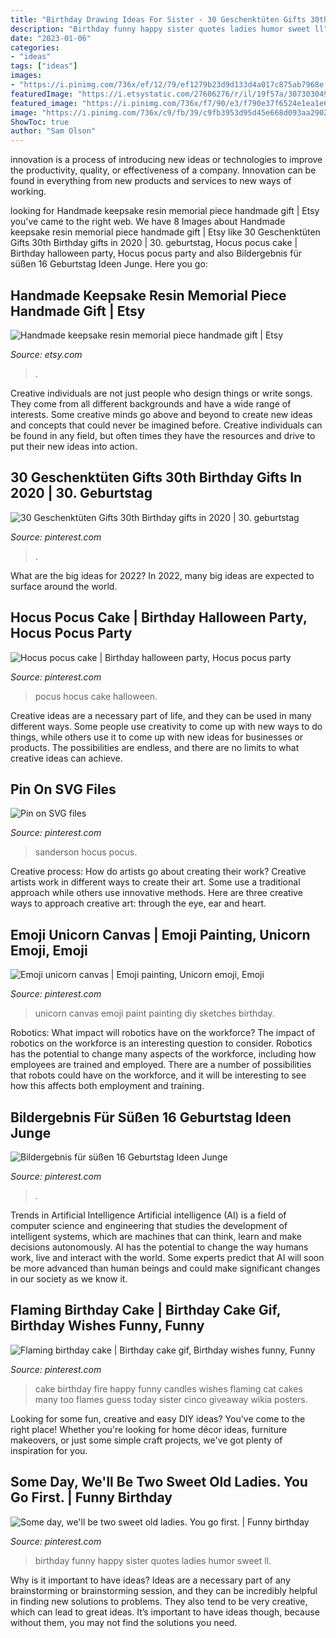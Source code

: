 ```yaml
---
title: "Birthday Drawing Ideas For Sister - 30 Geschenktüten Gifts 30th Birthday Gifts In 2020"
description: "Birthday funny happy sister quotes ladies humor sweet ll"
date: "2023-01-06"
categories:
- "ideas"
tags: ["ideas"]
images:
- "https://i.pinimg.com/736x/ef/12/79/ef1279b23d9d133d4a017c875ab7968e.jpg"
featuredImage: "https://i.etsystatic.com/27606276/r/il/19f57a/3073030491/il_fullxfull.3073030491_3nkf.jpg"
featured_image: "https://i.pinimg.com/736x/f7/90/e3/f790e37f6524e1ea1e66aa37fd18166c.jpg"
image: "https://i.pinimg.com/736x/c9/fb/39/c9fb3953d95d45e668d093aa29029a52.jpg"
ShowToc: true
author: "Sam Olson"
---
```



innovation is a process of introducing new ideas or technologies to improve the productivity, quality, or effectiveness of a company. Innovation can be found in everything from new products and services to new ways of working. 

	

		
looking for Handmade keepsake resin memorial piece handmade gift | Etsy you've came to the right web. We have 8 Images about Handmade keepsake resin memorial piece handmade gift | Etsy like 30 Geschenktüten Gifts 30th Birthday gifts in 2020 | 30. geburtstag, Hocus pocus cake | Birthday halloween party, Hocus pocus party and also Bildergebnis für süßen 16 Geburtstag Ideen Junge. Here you go:
		
    
## Handmade Keepsake Resin Memorial Piece Handmade Gift | Etsy

<img loading=lazy src="https://i.etsystatic.com/27606276/r/il/19f57a/3073030491/il_fullxfull.3073030491_3nkf.jpg" onerror="this.onerror=null;this.src='https://tse3.mm.bing.net/th?id=OIP.s86YAOtOsMCrWj9-uSeseAHaJ4&amp;pid=15.1';" alt="Handmade keepsake resin memorial piece handmade gift | Etsy">

_Source: etsy.com_

>. 

	

Creative individuals are not just people who design things or write songs. They come from all different backgrounds and have a wide range of interests. Some creative minds go above and beyond to create new ideas and concepts that could never be imagined before. Creative individuals can be found in any field, but often times they have the resources and drive to put their new ideas into action.

    
## 30 Geschenktüten Gifts 30th Birthday Gifts In 2020 | 30. Geburtstag

<img loading=lazy src="https://i.pinimg.com/736x/f7/90/e3/f790e37f6524e1ea1e66aa37fd18166c.jpg" onerror="this.onerror=null;this.src='https://tse3.mm.bing.net/th?id=OIP.GlOifrCPuOxciv5VlZUXyQHaJ3&amp;pid=15.1';" alt="30 Geschenktüten Gifts 30th Birthday gifts in 2020 | 30. geburtstag">

_Source: pinterest.com_

>. 

	

What are the big ideas for 2022?
In 2022, many big ideas are expected to surface around the world.

    
## Hocus Pocus Cake | Birthday Halloween Party, Hocus Pocus Party

<img loading=lazy src="https://i.pinimg.com/736x/6e/e4/9b/6ee49bed17a875cd3084e6f965ee071b.jpg" onerror="this.onerror=null;this.src='https://tse2.mm.bing.net/th?id=OIP.kPLTabycpAFp68btpOvXqQHaJ3&amp;pid=15.1';" alt="Hocus pocus cake | Birthday halloween party, Hocus pocus party">

_Source: pinterest.com_

>pocus hocus cake halloween. 

	

Creative ideas are a necessary part of life, and they can be used in many different ways. Some people use creativity to come up with new ways to do things, while others use it to come up with new ideas for businesses or products. The possibilities are endless, and there are no limits to what creative ideas can achieve.

    
## Pin On SVG Files

<img loading=lazy src="https://i.pinimg.com/736x/ef/12/79/ef1279b23d9d133d4a017c875ab7968e.jpg" onerror="this.onerror=null;this.src='https://tse2.mm.bing.net/th?id=OIP.rWCMCC6aPnvmALBN76YtMAHaLH&amp;pid=15.1';" alt="Pin on SVG files">

_Source: pinterest.com_

>sanderson hocus pocus. 

	

Creative process: How do artists go about creating their work?
Creative artists work in different ways to create their art. Some use a traditional approach while others use innovative methods. Here are three creative ways to approach creative art: through the eye, ear and heart.

    
## Emoji Unicorn Canvas | Emoji Painting, Unicorn Emoji, Emoji

<img loading=lazy src="https://i.pinimg.com/736x/8d/38/c0/8d38c0fac6c0ed3f52fe440c8d8fd729.jpg" onerror="this.onerror=null;this.src='https://tse2.mm.bing.net/th?id=OIP.Qh9BrjepPnbBsp7D57N6FQHaJ4&amp;pid=15.1';" alt="Emoji unicorn canvas | Emoji painting, Unicorn emoji, Emoji">

_Source: pinterest.com_

>unicorn canvas emoji paint painting diy sketches birthday. 

	

Robotics: What impact will robotics have on the workforce?
The impact of robotics on the workforce is an interesting question to consider. Robotics has the potential to change many aspects of the workforce, including how employees are trained and employed. There are a number of possibilities that robots could have on the workforce, and it will be interesting to see how this affects both employment and training.

    
## Bildergebnis Für Süßen 16 Geburtstag Ideen Junge

<img loading=lazy src="https://i.pinimg.com/736x/c9/fb/39/c9fb3953d95d45e668d093aa29029a52.jpg" onerror="this.onerror=null;this.src='https://tse1.mm.bing.net/th?id=OIP.-S3oWeOAff1oJLMIV2-w7gHaJ3&amp;pid=15.1';" alt="Bildergebnis für süßen 16 Geburtstag Ideen Junge">

_Source: pinterest.com_

>. 

	

Trends in Artificial Intelligence
Artificial intelligence (AI) is a field of computer science and engineering that studies the development of intelligent systems, which are machines that can think, learn and make decisions autonomously. AI has the potential to change the way humans work, live and interact with the world. Some experts predict that AI will soon be more advanced than human beings and could make significant changes in our society as we know it.

    
## Flaming Birthday Cake | Birthday Cake Gif, Birthday Wishes Funny, Funny

<img loading=lazy src="https://i.pinimg.com/736x/82/65/75/8265759eeac10a16cd8ab92c9636bbe3--birthday-posters-birthday-photos.jpg" onerror="this.onerror=null;this.src='https://tse3.mm.bing.net/th?id=OIP.RVjwnlXYC84Jd2MPqjir0gAAAA&amp;pid=15.1';" alt="Flaming birthday cake | Birthday cake gif, Birthday wishes funny, Funny">

_Source: pinterest.com_

>cake birthday fire happy funny candles wishes flaming cat cakes many too flames guess today sister cinco giveaway wikia posters. 

	

Looking for some fun, creative and easy DIY ideas? You've come to the right place! Whether you're looking for home décor ideas, furniture makeovers, or just some simple craft projects, we've got plenty of inspiration for you.

    
## Some Day, We&#039;ll Be Two Sweet Old Ladies. You Go First. | Funny Birthday

<img loading=lazy src="https://i.pinimg.com/736x/f2/fd/5a/f2fd5a9e11d1c8ce1acf7c4151567a5a--happy-birthday-sister-funny-birthday.jpg" onerror="this.onerror=null;this.src='https://tse4.mm.bing.net/th?id=OIP.gnrzUfSwPqMHeuxfSizeQwHaKG&amp;pid=15.1';" alt="Some day, we&#039;ll be two sweet old ladies. You go first. | Funny birthday">

_Source: pinterest.com_

>birthday funny happy sister quotes ladies humor sweet ll. 

	

Why is it important to have ideas?
Ideas are a necessary part of any brainstorming or brainstorming session, and they can be incredibly helpful in finding new solutions to problems. They also tend to be very creative, which can lead to great ideas. It’s important to have ideas though, because without them, you may not find the solutions you need.


